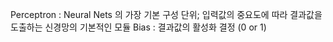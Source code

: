 Perceptron : Neural Nets 의 가장 기본 구성 단위; 입력값의 중요도에 따라 결과값을 도출하는 신경망의 기본적인 모듈 
Bias : 결과값의 활성화 결정 (0 or 1)